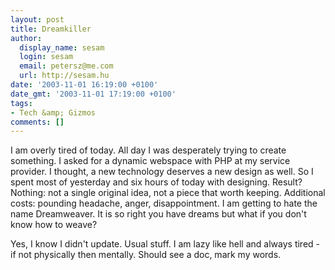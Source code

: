 ```yaml
---
layout: post
title: Dreamkiller
author:
  display_name: sesam
  login: sesam
  email: petersz@me.com
  url: http://sesam.hu
date: '2003-11-01 16:19:00 +0100'
date_gmt: '2003-11-01 17:19:00 +0100'
tags:
- Tech &amp; Gizmos
comments: []
---
```


I am overly tired of today. All day I was desperately trying to create something. I asked for a dynamic webspace with PHP at my service provider. I thought, a new technology deserves a new design as well. So I spent most of yesterday and six hours of today with designing. Result? Nothing: not a single original idea, not a piece that worth keeping. Additional costs: pounding headache, anger, disappointment. I am getting to hate the name Dreamweaver. It is so right you have dreams but what if you don't know how to weave?

Yes, I know I didn't update. Usual stuff. I am lazy like hell and always tired - if not physically then mentally. Should see a doc, mark my words.
